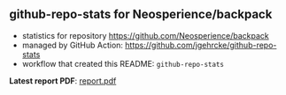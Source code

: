 ## github-repo-stats for Neosperience/backpack

- statistics for repository https://github.com/Neosperience/backpack
- managed by GitHub Action: https://github.com/jgehrcke/github-repo-stats
- workflow that created this README: `github-repo-stats`

**Latest report PDF**: [report.pdf](https://github.com/Neosperience/backpack/raw/github-repo-stats/Neosperience/backpack/latest-report/report.pdf)

